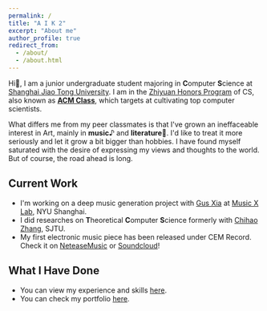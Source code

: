 ```yaml
---
permalink: /
title: "A I K 2"
excerpt: "About me"
author_profile: true
redirect_from: 
  - /about/
  - /about.html
---
```


Hi👋, I am a junior undergraduate student majoring in **C**omputer **S**cience at [Shanghai Jiao Tong University](https://www.sjtu.edu.cn/). 
I am in the [Zhiyuan Honors Program](https://en.zhiyuan.sjtu.edu.cn/) of CS, also known as [**ACM Class**](https://acm.sjtu.edu.cn/home), which targets at cultivating top computer scientists.

What differs me from my peer classmates is that I've grown an ineffaceable interest in Art, mainly in **music**♪ and **literature**📖. 
I'd like to treat it more seriously and let it grow a bit bigger than hobbies. I have found myself saturated with the desire 
of expressing my views and thoughts to the world. But of course, the road ahead is long.

## Current Work

- I'm working on a deep music generation project with [Gus Xia](https://www.cs.cmu.edu/~gxia/) at [Music X Lab](http://www.musicxlab.com), NYU Shanghai.
- I did researches on **T**heoretical **C**omputer **S**cience formerly with [Chihao Zhang](http://chihaozhang.com), SJTU.
- My first electronic music piece has been released under CEM Record. Check it on [NeteaseMusic](https://music.163.com/song?id=1904086661) or [Soundcloud](https://soundcloud.com/cemrecords/aik2)!

## What I Have Done

- You can view my experience and skills [here](/cv/).
- You can check my portfolio [here](/portfolio/).
